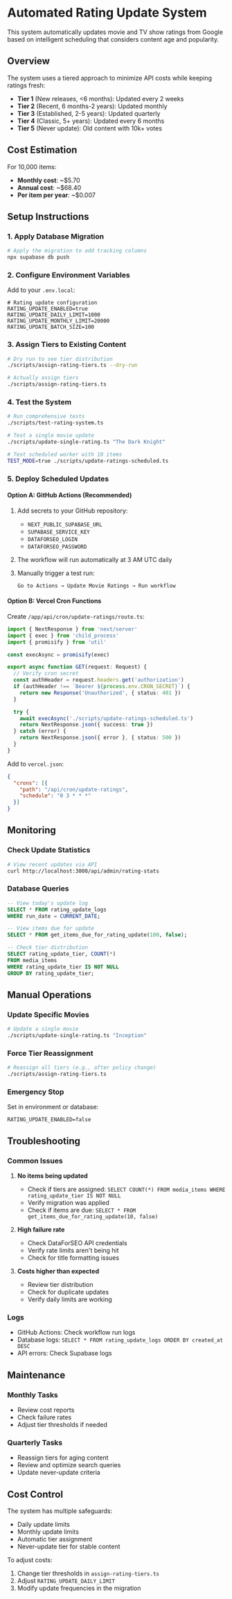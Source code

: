 # Automated Rating Update System

This system automatically updates movie and TV show ratings from Google based on intelligent scheduling that considers content age and popularity.

## Overview

The system uses a tiered approach to minimize API costs while keeping ratings fresh:

- **Tier 1** (New releases, <6 months): Updated every 2 weeks
- **Tier 2** (Recent, 6 months-2 years): Updated monthly  
- **Tier 3** (Established, 2-5 years): Updated quarterly
- **Tier 4** (Classic, 5+ years): Updated every 6 months
- **Tier 5** (Never update): Old content with 10k+ votes

## Cost Estimation

For 10,000 items:
- **Monthly cost**: ~$5.70
- **Annual cost**: ~$68.40
- **Per item per year**: ~$0.007

## Setup Instructions

### 1. Apply Database Migration

```bash
# Apply the migration to add tracking columns
npx supabase db push
```

### 2. Configure Environment Variables

Add to your `.env.local`:

```env
# Rating update configuration
RATING_UPDATE_ENABLED=true
RATING_UPDATE_DAILY_LIMIT=1000
RATING_UPDATE_MONTHLY_LIMIT=20000
RATING_UPDATE_BATCH_SIZE=100
```

### 3. Assign Tiers to Existing Content

```bash
# Dry run to see tier distribution
./scripts/assign-rating-tiers.ts --dry-run

# Actually assign tiers
./scripts/assign-rating-tiers.ts
```

### 4. Test the System

```bash
# Run comprehensive tests
./scripts/test-rating-system.ts

# Test a single movie update
./scripts/update-single-rating.ts "The Dark Knight"

# Test scheduled worker with 10 items
TEST_MODE=true ./scripts/update-ratings-scheduled.ts
```

### 5. Deploy Scheduled Updates

#### Option A: GitHub Actions (Recommended)

1. Add secrets to your GitHub repository:
   - `NEXT_PUBLIC_SUPABASE_URL`
   - `SUPABASE_SERVICE_KEY`
   - `DATAFORSEO_LOGIN`
   - `DATAFORSEO_PASSWORD`

2. The workflow will run automatically at 3 AM UTC daily

3. Manually trigger a test run:
   ```
   Go to Actions → Update Movie Ratings → Run workflow
   ```

#### Option B: Vercel Cron Functions

Create `/app/api/cron/update-ratings/route.ts`:

```typescript
import { NextResponse } from 'next/server'
import { exec } from 'child_process'
import { promisify } from 'util'

const execAsync = promisify(exec)

export async function GET(request: Request) {
  // Verify cron secret
  const authHeader = request.headers.get('authorization')
  if (authHeader !== `Bearer ${process.env.CRON_SECRET}`) {
    return new Response('Unauthorized', { status: 401 })
  }

  try {
    await execAsync('./scripts/update-ratings-scheduled.ts')
    return NextResponse.json({ success: true })
  } catch (error) {
    return NextResponse.json({ error }, { status: 500 })
  }
}
```

Add to `vercel.json`:
```json
{
  "crons": [{
    "path": "/api/cron/update-ratings",
    "schedule": "0 3 * * *"
  }]
}
```

## Monitoring

### Check Update Statistics

```bash
# View recent updates via API
curl http://localhost:3000/api/admin/rating-stats
```

### Database Queries

```sql
-- View today's update log
SELECT * FROM rating_update_logs 
WHERE run_date = CURRENT_DATE;

-- View items due for update
SELECT * FROM get_items_due_for_rating_update(100, false);

-- Check tier distribution
SELECT rating_update_tier, COUNT(*) 
FROM media_items 
WHERE rating_update_tier IS NOT NULL 
GROUP BY rating_update_tier;
```

## Manual Operations

### Update Specific Movies

```bash
# Update a single movie
./scripts/update-single-rating.ts "Inception"
```

### Force Tier Reassignment

```bash
# Reassign all tiers (e.g., after policy change)
./scripts/assign-rating-tiers.ts
```

### Emergency Stop

Set in environment or database:
```env
RATING_UPDATE_ENABLED=false
```

## Troubleshooting

### Common Issues

1. **No items being updated**
   - Check if tiers are assigned: `SELECT COUNT(*) FROM media_items WHERE rating_update_tier IS NOT NULL`
   - Verify migration was applied
   - Check if items are due: `SELECT * FROM get_items_due_for_rating_update(10, false)`

2. **High failure rate**
   - Check DataForSEO API credentials
   - Verify rate limits aren't being hit
   - Check for title formatting issues

3. **Costs higher than expected**
   - Review tier distribution
   - Check for duplicate updates
   - Verify daily limits are working

### Logs

- GitHub Actions: Check workflow run logs
- Database logs: `SELECT * FROM rating_update_logs ORDER BY created_at DESC`
- API errors: Check Supabase logs

## Maintenance

### Monthly Tasks
- Review cost reports
- Check failure rates
- Adjust tier thresholds if needed

### Quarterly Tasks  
- Reassign tiers for aging content
- Review and optimize search queries
- Update never-update criteria

## Cost Control

The system has multiple safeguards:
- Daily update limits
- Monthly update limits  
- Automatic tier assignment
- Never-update tier for stable content

To adjust costs:
1. Change tier thresholds in `assign-rating-tiers.ts`
2. Adjust `RATING_UPDATE_DAILY_LIMIT`
3. Modify update frequencies in the migration